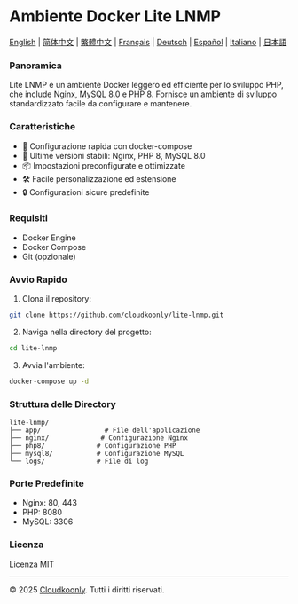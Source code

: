 # Ambiente Docker Lite LNMP

[English](README.md) | [简体中文](README_zh-CN.md) | [繁體中文](README_zh-TW.md) | [Français](README_FR.md) | [Deutsch](README_DE.md) | [Español](README_ES.md) | [Italiano](README_IT.md) | [日本語](README_JP.md)

### Panoramica
Lite LNMP è un ambiente Docker leggero ed efficiente per lo sviluppo PHP, che include Nginx, MySQL 8.0 e PHP 8. Fornisce un ambiente di sviluppo standardizzato facile da configurare e mantenere.

### Caratteristiche
- 🚀 Configurazione rapida con docker-compose
- 🔧 Ultime versioni stabili: Nginx, PHP 8, MySQL 8.0
- 📦 Impostazioni preconfigurate e ottimizzate
- 🛠️ Facile personalizzazione ed estensione
- 🔒 Configurazioni sicure predefinite

### Requisiti
- Docker Engine
- Docker Compose
- Git (opzionale)

### Avvio Rapido
1. Clona il repository:
```bash
git clone https://github.com/cloudkoonly/lite-lnmp.git
```

2. Naviga nella directory del progetto:
```bash
cd lite-lnmp
```

3. Avvia l'ambiente:
```bash
docker-compose up -d
```

### Struttura delle Directory
```
lite-lnmp/
├── app/                # File dell'applicazione
├── nginx/             # Configurazione Nginx
├── php8/             # Configurazione PHP
├── mysql8/           # Configurazione MySQL
└── logs/             # File di log
```

### Porte Predefinite
- Nginx: 80, 443
- PHP: 8080
- MySQL: 3306

### Licenza
Licenza MIT

---

© 2025 [Cloudkoonly](https://www.cloudkoonly.com). Tutti i diritti riservati.
